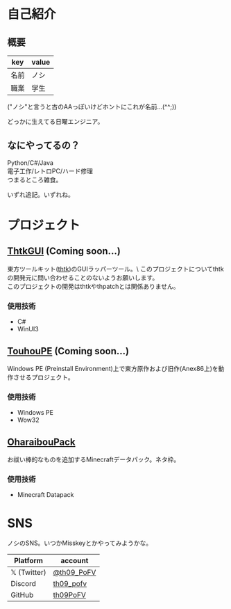 <!-- [English ver.]("") -->

# 自己紹介

## 概要
|key|value|
|---|---|
|名前|ノシ|
|職業|学生|

("ノシ"と言うと古のAAっぽいけどホントにこれが名前...(^^;))

どっかに生えてる日曜エンジニア。

## なにやってるの？
Python/C#/Java \
電子工作/レトロPC/ハード修理 \
つまるところ雑食。

いずれ追記。いずれね。

# プロジェクト

## [ThtkGUI]("") (Coming soon...)
東方ツールキット([thtk]("https://github.com/thpatch/thtk"))のGUIラッパーツール。\
このプロジェクトについてthtkの開発元に問い合わせることのないようお願いします。\
このプロジェクトの開発はthtkやthpatchとは関係ありません。
### 使用技術
- C#
- WinUI3

## [TouhouPE]("") (Coming soon...)
Windows PE (Preinstall Environment)上で東方原作および旧作(Anex86上)を動作させるプロジェクト。
### 使用技術
- Windows PE
- Wow32

## [OharaibouPack]("")
お祓い棒的なものを追加するMinecraftデータパック。ネタ枠。
### 使用技術
- Minecraft Datapack

# SNS

ノシのSNS。いつかMisskeyとかやってみようかな。

|Platform|account|
|---|---|
|𝕏 (Twitter)|[@th09_PoFV]("https://x.com/th09_PoFV")|
|Discord|[th09_pofv]("https://discordapp.com/users/th09_pofv")|
|GitHub|[th09PoFV]("https://github.com/th09PoFV")|